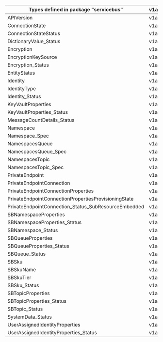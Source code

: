 | Types defined in package "servicebus"                | v1alpha1api20210101preview |
|------------------------------------------------------|----------------------------|
| APIVersion                                           | v1alpha1api20210101preview |
| ConnectionState                                      | v1alpha1api20210101preview |
| ConnectionStateStatus                                | v1alpha1api20210101preview |
| DictionaryValue_Status                               | v1alpha1api20210101preview |
| Encryption                                           | v1alpha1api20210101preview |
| EncryptionKeySource                                  | v1alpha1api20210101preview |
| Encryption_Status                                    | v1alpha1api20210101preview |
| EntityStatus                                         | v1alpha1api20210101preview |
| Identity                                             | v1alpha1api20210101preview |
| IdentityType                                         | v1alpha1api20210101preview |
| Identity_Status                                      | v1alpha1api20210101preview |
| KeyVaultProperties                                   | v1alpha1api20210101preview |
| KeyVaultProperties_Status                            | v1alpha1api20210101preview |
| MessageCountDetails_Status                           | v1alpha1api20210101preview |
| Namespace                                            | v1alpha1api20210101preview |
| Namespace_Spec                                       | v1alpha1api20210101preview |
| NamespacesQueue                                      | v1alpha1api20210101preview |
| NamespacesQueue_Spec                                 | v1alpha1api20210101preview |
| NamespacesTopic                                      | v1alpha1api20210101preview |
| NamespacesTopic_Spec                                 | v1alpha1api20210101preview |
| PrivateEndpoint                                      | v1alpha1api20210101preview |
| PrivateEndpointConnection                            | v1alpha1api20210101preview |
| PrivateEndpointConnectionProperties                  | v1alpha1api20210101preview |
| PrivateEndpointConnectionPropertiesProvisioningState | v1alpha1api20210101preview |
| PrivateEndpointConnection_Status_SubResourceEmbedded | v1alpha1api20210101preview |
| SBNamespaceProperties                                | v1alpha1api20210101preview |
| SBNamespaceProperties_Status                         | v1alpha1api20210101preview |
| SBNamespace_Status                                   | v1alpha1api20210101preview |
| SBQueueProperties                                    | v1alpha1api20210101preview |
| SBQueueProperties_Status                             | v1alpha1api20210101preview |
| SBQueue_Status                                       | v1alpha1api20210101preview |
| SBSku                                                | v1alpha1api20210101preview |
| SBSkuName                                            | v1alpha1api20210101preview |
| SBSkuTier                                            | v1alpha1api20210101preview |
| SBSku_Status                                         | v1alpha1api20210101preview |
| SBTopicProperties                                    | v1alpha1api20210101preview |
| SBTopicProperties_Status                             | v1alpha1api20210101preview |
| SBTopic_Status                                       | v1alpha1api20210101preview |
| SystemData_Status                                    | v1alpha1api20210101preview |
| UserAssignedIdentityProperties                       | v1alpha1api20210101preview |
| UserAssignedIdentityProperties_Status                | v1alpha1api20210101preview |
